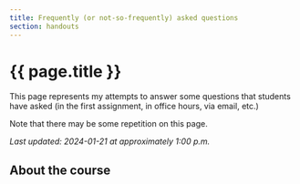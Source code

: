 ```yaml
---
title: Frequently (or not-so-frequently) asked questions
section: handouts
---
```

# {{ page.title }}

This page represents my attempts to answer some questions that students
have asked (in the first assignment, in office hours, via email, etc.)

Note that there may be some repetition on this page.

_Last updated: 2024-01-21 at approximately 1:00 p.m._

About the course
----------------

